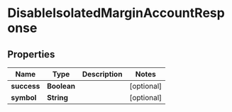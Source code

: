 

# DisableIsolatedMarginAccountResponse


## Properties

| Name | Type | Description | Notes |
|------------ | ------------- | ------------- | -------------|
|**success** | **Boolean** |  |  [optional] |
|**symbol** | **String** |  |  [optional] |



